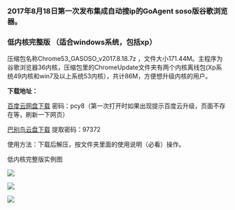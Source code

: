 ### 2017年8月18日第一次发布集成自动搜ip的GoAgent soso版谷歌浏览器。

### 低内核完整版 （适合windows系统，包括xp）

压缩包名称Chrome53_GASOSO_v2017.8.18.7z ，文件大小171.44M。主程序为谷歌浏览器36内核，压缩包里的ChromeUpdate文件夹有两个内核离线包(Xp系统49内核和win7及以上系统53内核），共计86M，方便想升级内核的用户。

**下载地址：**

[百度云网盘下载](http://pan.baidu.com/s/1qXSy4iS) 密码：pcy8（第一次打开时如果出现提示百度云升级，页面不存在等，刷新一下网页）

[巴别鸟云盘下载](https://www.babel.cc/share.do?s=1843416201965821) 提取密码：97372

使用方法：下载后解压，按文件夹里面的使用说明（必看）操作。

低内核完整版实例图

![](https://raw.githubusercontent.com/Alvin9999/pac2/master/36xxmini2.PNG)

![](https://raw.githubusercontent.com/Alvin9999/pac2/master/xxmini0.PNG)

![](https://raw.githubusercontent.com/Alvin9999/pac2/master/xxmini1.PNG)

